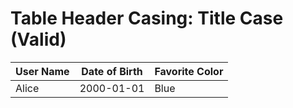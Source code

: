 # Table Header Casing: Title Case (Valid)

| User Name | Date of Birth | Favorite Color |
| --------- | ------------- | -------------- |
| Alice     | 2000-01-01    | Blue           |
